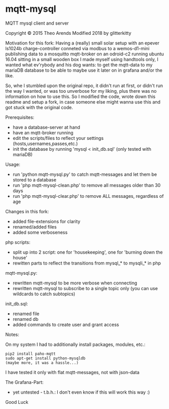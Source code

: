 # mqtt-mysql
MQTT mysql client and server

Copyright © 2015 Theo Arends
Modified 2018 by glitterkitty


Motivation for this fork:
Having a (really) small solar setup with an epever ls1024b charge-controller conneted via modbus to a wemos-d1-mini publishing data to a mosquitto mqtt-broker on an odroid-c2 running ubuntu 16.04 sitting in a small wooden box I made myself using handtools only, I wanted what ev'rybody and his dog wants: to get the mqtt-data to my mariaDB database to be able to maybe use it later on in grafana and/or the like.

So, whe I stumbled upon the original repo, it didn't run at first, or didn't run the way I wanted, or was too unverbose for my liking, plus there was no information on how to use this. So I modified the code, wrote down this readme and setup a fork, in case someone else might wanna use this and got stuck with the original code.


Prerequisites:
- have a database-server at hand
- have an mqtt-broker running
- edit the scripts/files to reflect your settings (hosts,usernames,passes,etc.)
- init the database by running 'mysql < init_db.sql' (only tested with mariaDB) 


Usage:
- run 'python mqtt-mysql.py' to catch mqtt-messages and let them be stored to a database
- run 'php mqtt-mysql-clean.php' to remove all messages older than 30 days
- run 'php mqtt-mysql-clear.php' to remove ALL messages, regardless of age


Changes in this fork:

- added file-extensions for clarity  
- renamed/added files
- added some verboseness

php scripts:
  - split up into 2 script: one for 'housekeeping', one for 'burning down the house'
  - rewitten parts to reflect the transitions from mysql_* to mysqli_* in php

mqtt-mysql.py:
- rewritten mqtt-mysql to be more verbose when connecting
- rewritten mqtt-mysql to subscribe to a single topic only (you can use wildcards to catch subtopics)

init_db.sql:
- renamed file
- renamed db
- added commands to create user and grant access



Notes:

On my system I had to additionally install packages, modules, etc.:

    pip2 install paho-mqtt
    sudo apt-get install python-mysqldb
    (maybe more, it was a hassle...)
    
I have tested it only with flat mqtt-messages, not with json-data

    
    
The Grafana-Part:
  - yet untested - t.b.h.: I don't even know if this will work this way :)
   
 

Good Luck
    


    




